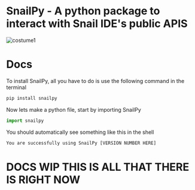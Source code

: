 # SnailPy - A python package to interact with Snail IDE's public APIS
![costume1](https://github.com/Snail-IDE/SnailPy/assets/130254323/32ec9147-a77d-4593-9450-686b8f6e32f8)


# Docs
To install SnailPy, all you have to do is use the following command in the terminal
```bash
pip install snailpy
```
Now lets make a python file, start by importing SnailPy
```python
import snailpy
```
You should automatically see something like this in the shell
```bash
You are successfully using SnailPy [VERSION NUMBER HERE]
```

# DOCS WIP THIS IS ALL THAT THERE IS RIGHT NOW
